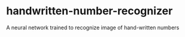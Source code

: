 # handwritten-number-recognizer
A neural network trained to recognize image of hand-written numbers
